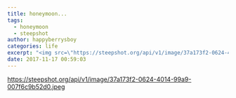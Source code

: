 ```yaml
---
title: honeymoon...
tags:
  - honeymoon
  - steepshot
author: happyberrysboy
categories: life
excerpt: "<img src=\"https://steepshot.org/api/v1/image/37a173f2-0624-4014-99a9-007f6c9b52d0.jpeg\" />\r\n....."
date: 2017-11-17 00:59:03
---
```


https://steepshot.org/api/v1/image/37a173f2-0624-4014-99a9-007f6c9b52d0.jpeg